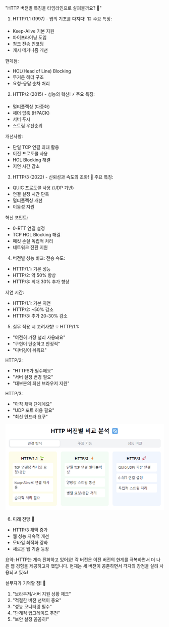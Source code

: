 "HTTP 버전별 특징을 타임라인으로 살펴볼까요? 🚀"

1. HTTP/1.1 (1997) - 웹의 기초를 다지다! 🏗️
   주요 특징:
- Keep-Alive 기본 지원
- 파이프라이닝 도입
- 청크 전송 인코딩
- 캐시 메커니즘 개선

한계점:
- HOL(Head of Line) Blocking
- 무거운 헤더 구조
- 요청-응답 순차 처리

2. HTTP/2 (2015) - 성능의 혁신! ⚡
   주요 특징:
- 멀티플렉싱 (다중화)
- 헤더 압축 (HPACK)
- 서버 푸시
- 스트림 우선순위

개선사항:
- 단일 TCP 연결 최대 활용
- 이진 프로토콜 사용
- HOL Blocking 해결
- 지연 시간 감소

3. HTTP/3 (2022) - 신뢰성과 속도의 조화! 🎯
   주요 특징:
- QUIC 프로토콜 사용 (UDP 기반)
- 연결 설정 시간 단축
- 멀티플렉싱 개선
- 이동성 지원

혁신 포인트:
- 0-RTT 연결 설정
- TCP HOL Blocking 해결
- 패킷 손실 독립적 처리
- 네트워크 전환 지원

4. 버전별 성능 비교:
   전송 속도:
- HTTP/1.1: 기본 성능
- HTTP/2: 약 50% 향상
- HTTP/3: 최대 30% 추가 향상

지연 시간:
- HTTP/1.1: 기본 지연
- HTTP/2: ~50% 감소
- HTTP/3: 추가 20-30% 감소

5. 실무 적용 시 고려사항! 💡
   HTTP/1.1:
- "여전히 가장 널리 사용돼요"
- "구현이 단순하고 안정적"
- "디버깅이 쉬워요"

HTTP/2:
- "HTTPS가 필수에요"
- "서버 설정 변경 필요"
- "대부분의 최신 브라우저 지원"

HTTP/3:
- "아직 채택 단계에요"
- "UDP 포트 허용 필요"
- "최신 인프라 요구"


![img.png](Http버전.png)


6. 미래 전망 🔮
- HTTP/3 채택 증가
- 웹 성능 지속적 개선
- 모바일 최적화 강화
- 새로운 웹 기술 등장

요약: HTTP는 계속 진화하고 있어요!
각 버전은 이전 버전의 한계를 극복하면서
더 나은 웹 경험을 제공하고자 했답니다.
현재는 세 버전이 공존하면서 각자의 장점을 살려 사용되고 있죠!

실무자가 기억할 점! 📝
1. "브라우저/서버 지원 상황 체크"
2. "적절한 버전 선택이 중요"
3. "성능 모니터링 필수"
4. "단계적 업그레이드 추천"
5. "보안 설정 꼼꼼히!"